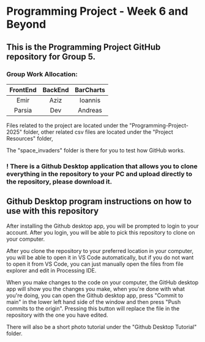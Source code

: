 # Programming Project - Week 6 and Beyond

## This is the Programming Project GitHub repository for Group 5.

### Group Work Allocation:
| FrontEnd | BackEnd    | BarCharts |
|  :---:   |   :----:   |   :---:   |
| Emir     | Aziz       | Ioannis   |
| Parsia   | Dev        | Andreas   |


Files related to the project are located under the "Programming-Project-2025" folder, other related csv files are located under the "Project Resources" folder, 

The "space_invaders" folder is there for you to test how GitHub works. 

### ! There is a Github Desktop application that allows you to clone everything in the repository to your PC and upload directly to the repository, please download it.

## Github Desktop program instructions on how to use with this repository

After installing the Github desktop app, you will be prompted to login to your account. After you login, you will be able to pick this repository to clone on your computer.

After you clone the repository to your preferred location in your computer, you will be able to open it in VS Code automatically, but if you do not want to open it from VS Code, you can just manually open the files from file explorer and edit in Processing IDE.

When you make changes to the code on your computer, the GitHub desktop app will show you the changes you make, when you're done with what you're doing, you can open the Github desktop app, press "Commit to main" in the lower left hand side of the window and then press "Push commits to the origin". Pressing this button will replace the file in the repository with the one you have edited.

There will also be a short photo tutorial under the "Github Desktop Tutorial" folder.

